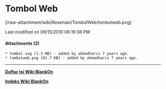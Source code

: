 # Tombol Web
[/raw-attachment/wiki/Kesenian/TombolWeb/tombolweb.png]

Last modified on 09/15/2010 06:19:36 PM

#### Attachments (2)
    * tombol.svg​ (1.3 MB) - added by ahmadharis 7 years ago.
    * tombolweb.png​ (81.7 KB) - added by ahmadharis 7 years ago.
 
---
[**Daftar Isi Wiki BlankOn**](/wiki/DaftarIsi/index.html)
 
[**Indeks Wiki BlankOn**](/wiki/Indeks.html)
